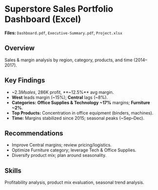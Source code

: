 # Superstore Sales Portfolio Dashboard (Excel)

**Files:** `Dashboard.pdf`, `Executive-Summary.pdf`, `Project.xlsx`

## Overview
Sales & margin analysis by region, category, products, and time (2014–2017).

## Key Findings
- ~$2.3M sales, ~$286K profit, **~12.5%** avg margin.
- **West** leads margin (~15%); **Central** lags (~8%).
- **Categories:** **Office Supplies & Technology ~17%** margins; **Furniture ~2%**.
- **Top Products:** Concentration in office equipment (binders, machines).
- **Time:** Margins stabilized since 2015; seasonal peaks (~Sep–Dec).

## Recommendations
- Improve Central margins; review pricing/logistics.
- Optimize Furniture category; leverage Tech & Office Supplies.
- Diversify product mix; plan around seasonality.

## Skills
Profitability analysis, product mix evaluation, seasonal trend analysis.
